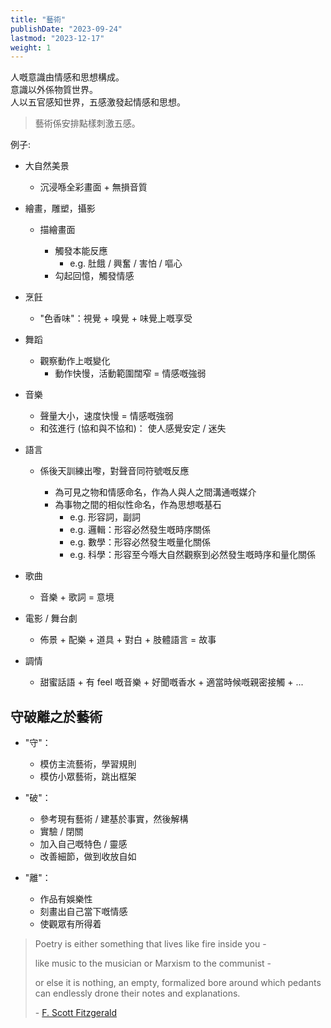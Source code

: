 ```yaml
---
title: "藝術"
publishDate: "2023-09-24"
lastmod: "2023-12-17"
weight: 1
---
```


人嘅意識由情感和思想構成。<br/>
意識以外係物質世界。<br/>
人以五官感知世界，五感激發起情感和思想。<br/>

> 藝術係安排點樣刺激五感。

例子:

- 大自然美景

  - 沉浸喺全彩畫面 + 無損音質

- 繪畫，雕塑，攝影

  - 描繪畫面

    - 觸發本能反應
      - e.g. 肚餓 / 興奮 / 害怕 / 嘔心
    - 勾起回憶，觸發情感

- 烹飪

  - "色香味"：視覺 + 嗅覺 + 味覺上嘅享受

- 舞蹈

  - 觀察動作上嘅變化
    - 動作快慢，活動範圍闊窄 = 情感嘅強弱

- 音樂

  - 聲量大小，速度快慢 = 情感嘅強弱
  - 和弦進行 (協和與不協和)： 使人感覺安定 / 迷失

- 語言

  - 係後天訓練出嚟，對聲音同符號嘅反應

    - 為可見之物和情感命名，作為人與人之間溝通嘅媒介
    - 為事物之間的相似性命名，作為思想嘅基石
      - e.g. 形容詞，副詞
      - e.g. 邏輯：形容必然發生嘅時序關係
      - e.g. 數學：形容必然發生嘅量化關係
      - e.g. 科學：形容至今喺大自然觀察到必然發生嘅時序和量化關係

- 歌曲

  - 音樂 + 歌詞 = 意境

- 電影 / 舞台劇

  - 佈景 + 配樂 + 道具 + 對白 + 肢體語言 = 故事

- 調情

  - 甜蜜話語 + 有 feel 嘅音樂 + 好聞嘅香水 + 適當時候嘅親密接觸 + ...

## 守破離之於藝術

- "守"：

  - 模仿主流藝術，學習規則
  - 模仿小眾藝術，跳出框架

- "破"：

  - 參考現有藝術 / 建基於事實，然後解構
  - 實驗 / 閉關
  - 加入自己嘅特色 / 靈感
  - 改善細節，做到收放自如

- "離"：

  - 作品有娛樂性
  - 刻畫出自己當下嘅情感
  - 使觀眾有所得着

> Poetry is either something that lives like fire inside you -
>
> like music to the musician or Marxism to the communist -
>
> or else it is nothing, an empty, formalized bore around which pedants can
> endlessly drone their notes and explanations.
>
> \- [F. Scott Fitzgerald](https://www.goodreads.com/quotes/9250256-poetry-is-either-something-that-lives-like-fire-inside-you)
